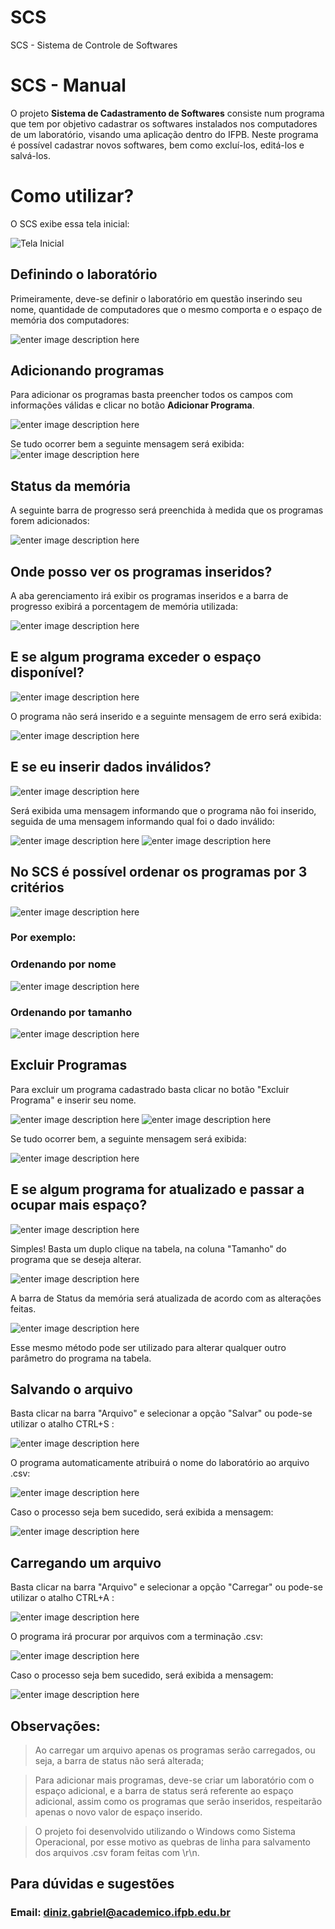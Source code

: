# SCS
SCS - Sistema de Controle de Softwares

# SCS - Manual

O projeto **Sistema de Cadastramento de Softwares** consiste num programa que tem por objetivo cadastrar os softwares instalados nos computadores de um laboratório, visando uma aplicação dentro do IFPB. Neste programa é possível cadastrar novos softwares, bem como excluí-los, editá-los e salvá-los.

# Como utilizar?

O SCS exibe essa tela inicial:

![Tela Inicial](https://github.com/Diniz-G/SCS/blob/master/imagens/1.png?raw=true)

## Definindo o laboratório

Primeiramente, deve-se definir o laboratório em questão inserindo seu nome, quantidade de computadores que o mesmo comporta e o espaço de memória dos computadores:

![enter image description here](https://github.com/Diniz-G/SCS/blob/master/imagens/2cadastro_lab.png?raw=true)

## Adicionando programas

Para adicionar os programas basta preencher todos os campos com informações válidas e clicar no botão **Adicionar Programa**.

![enter image description here](https://github.com/Diniz-G/SCS/blob/master/imagens/4add_prog1.png?raw=true)

Se tudo ocorrer bem a seguinte mensagem será exibida:
![enter image description here](https://github.com/Diniz-G/SCS/blob/master/imagens/5add_prog_ok.png?raw=true)

## Status da memória

A seguinte barra de progresso será preenchida à medida que os programas forem adicionados:

![enter image description here](https://github.com/Diniz-G/SCS/blob/master/imagens/6barra_de_progresso.png?raw=true)

## Onde posso ver os programas inseridos?

A aba gerenciamento irá exibir os programas inseridos e a barra de progresso exibirá a porcentagem de memória utilizada:

![enter image description here](https://github.com/Diniz-G/SCS/blob/master/imagens/7progs_inseridos.png?raw=true)

## E se algum programa exceder o espaço disponível?

![enter image description here](https://github.com/Diniz-G/SCS/blob/master/imagens/8prog_enorme.png?raw=true)

O programa não será inserido e a seguinte mensagem de erro será exibida:

![enter image description here](https://github.com/Diniz-G/SCS/blob/master/imagens/9prog_enorme_erro.png?raw=true)

## E se eu inserir dados inválidos?

![enter image description here](https://github.com/Diniz-G/SCS/blob/master/imagens/10ex_erro.png?raw=true)

Será exibida uma mensagem informando que o programa não foi inserido, seguida de uma mensagem informando qual foi o dado inválido:

![enter image description here](https://github.com/Diniz-G/SCS/blob/master/imagens/11msg_erro1.png?raw=true)
![enter image description here](https://github.com/Diniz-G/SCS/blob/master/imagens/12msg_erro2.png?raw=true)


## No SCS é possível ordenar os programas por 3 critérios

![enter image description here](https://github.com/Diniz-G/SCS/blob/master/imagens/13tabela1.png?raw=true)

### Por exemplo:

### Ordenando por nome

![enter image description here](https://github.com/Diniz-G/SCS/blob/master/imagens/14tabelanome.png?raw=true)

### Ordenando por tamanho

![enter image description here](https://github.com/Diniz-G/SCS/blob/master/imagens/15tabela_tamanho.png?raw=true)

## Excluir Programas

Para excluir um programa cadastrado basta clicar no botão "Excluir Programa" e inserir seu nome.

![enter image description here](https://github.com/Diniz-G/SCS/blob/master/imagens/16botao_excluir_prog.png?raw=true)
![enter image description here](https://github.com/Diniz-G/SCS/blob/master/imagens/17excluindo_prog.png?raw=true)

Se tudo ocorrer bem, a seguinte mensagem será exibida:

![enter image description here](https://github.com/Diniz-G/SCS/blob/master/imagens/18excluido_ok.png?raw=true)

## E se algum programa for atualizado e passar a ocupar mais espaço?

![enter image description here](https://github.com/Diniz-G/SCS/blob/master/imagens/19alterar_valor1.png?raw=true)

Simples! Basta um duplo clique na tabela, na coluna "Tamanho" do programa que se deseja alterar.

![enter image description here](https://github.com/Diniz-G/SCS/blob/master/imagens/20alterar_valor.png?raw=true)

A barra de Status da memória será atualizada de acordo com as alterações feitas.

![enter image description here](https://github.com/Diniz-G/SCS/blob/master/imagens/21alterar_valor3.png?raw=true)

Esse mesmo método pode ser utilizado para alterar qualquer outro parâmetro do programa na tabela.

## Salvando o arquivo

Basta clicar na barra "Arquivo" e selecionar a opção "Salvar" ou pode-se utilizar o atalho CTRL+S :

![enter image description here](https://github.com/Diniz-G/SCS/blob/master/imagens/22salvar_melhoresse.png?raw=true)

O programa automaticamente atribuirá o nome do laboratório ao arquivo .csv:

![enter image description here](https://github.com/Diniz-G/SCS/blob/master/imagens/23salvar_csv.png?raw=true)

Caso o processo seja bem sucedido, será exibida a mensagem:

![enter image description here](https://github.com/Diniz-G/SCS/blob/master/imagens/24salvar_ok.png?raw=true)

## Carregando um arquivo

Basta clicar na barra "Arquivo" e selecionar a opção "Carregar" ou pode-se utilizar o atalho CTRL+A :

![enter image description here](https://github.com/Diniz-G/SCS/blob/master/imagens/25carregar.png?raw=true)

O programa irá procurar por arquivos com a terminação .csv:

![enter image description here](https://github.com/Diniz-G/SCS/blob/master/imagens/26carregando_csv.png?raw=true)

Caso o processo seja bem sucedido, será exibida a mensagem:

![enter image description here](https://github.com/Diniz-G/SCS/blob/master/imagens/27carregar_ok.png?raw=true)

## Observações:
> Ao carregar um arquivo apenas os programas serão carregados, ou seja, a barra de status não será alterada;

> Para adicionar mais programas, deve-se criar um laboratório com o espaço adicional, e a barra de status será referente ao espaço adicional, assim como os programas que serão inseridos, respeitarão apenas o novo valor de espaço inserido.

> O projeto foi desenvolvido utilizando o Windows como Sistema Operacional, por esse motivo as quebras de linha para salvamento dos arquivos .csv foram feitas com \r\n.



## Para dúvidas e sugestões

### Email: diniz.gabriel@academico.ifpb.edu.br
